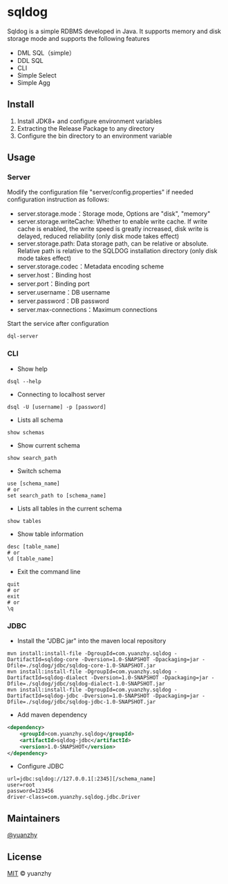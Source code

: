 # sqldog

Sqldog is a simple RDBMS developed in Java. It supports memory and disk storage mode and supports the following features

* DML SQL（simple）
* DDL SQL
* CLI
* Simple Select
* Simple Agg

## Install

1. Install JDK8+ and configure environment variables
2. Extracting the Release Package to any directory
3. Configure the bin directory to an environment variable

## Usage

### Server

Modify the configuration file "server/config.properties" if needed
configuration instruction as follows:

- server.storage.mode：Storage mode, Options are "disk", "memory"
- server.storage.writeCache: Whether to enable write cache. If write cache is enabled, the write speed is greatly increased, disk write is delayed, reduced reliability (only disk mode takes effect)
- server.storage.path: Data storage path, can be relative or absolute. Relative path is relative to the SQLDOG installation directory (only disk mode takes effect)
- server.storage.codec：Metadata encoding scheme
- server.host：Binding host
- server.port：Binding port
- server.username：DB username
- server.password：DB password
- server.max-connections：Maximum connections

Start the service after configuration
```shell
dql-server
```

### CLI

- Show help
```shell
dsql --help
```

- Connecting to localhost server
```shell
dsql -U [username] -p [password]
```
- Lists all schema
```shell
show schemas
```
- Show current schema
```shell
show search_path
```
- Switch schema
```shell
use [schema_name]
# or
set search_path to [schema_name]
```
- Lists all tables in the current schema
```shell
show tables
```
- Show table information
```shell
desc [table_name]
# or
\d [table_name]
```
- Exit the command line
```shell
quit
# or
exit
# or
\q
```

### JDBC

- Install the "JDBC jar" into the maven local repository
```shell
mvn install:install-file -DgroupId=com.yuanzhy.sqldog -DartifactId=sqldog-core -Dversion=1.0-SNAPSHOT -Dpackaging=jar -Dfile=./sqldog/jdbc/sqldog-core-1.0-SNAPSHOT.jar
mvn install:install-file -DgroupId=com.yuanzhy.sqldog -DartifactId=sqldog-dialect -Dversion=1.0-SNAPSHOT -Dpackaging=jar -Dfile=./sqldog/jdbc/sqldog-dialect-1.0-SNAPSHOT.jar
mvn install:install-file -DgroupId=com.yuanzhy.sqldog -DartifactId=sqldog-jdbc -Dversion=1.0-SNAPSHOT -Dpackaging=jar -Dfile=./sqldog/jdbc/sqldog-jdbc-1.0-SNAPSHOT.jar
```
- Add maven dependency
```xml
<dependency>
    <groupId>com.yuanzhy.sqldog</groupId>
    <artifactId>sqldog-jdbc</artifactId>
    <version>1.0-SNAPSHOT</version>
</dependency>
```
- Configure JDBC
```properties
url=jdbc:sqldog://127.0.0.1[:2345][/schema_name]
user=root
password=123456
driver-class=com.yuanzhy.sqldog.jdbc.Driver
```

## Maintainers

[@yuanzhy](https://github.com/yuanzhy)

## License

[MIT](LICENSE) © yuanzhy